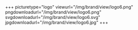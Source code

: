 +++
picturetype="logo"
viewurl="/img/brand/view/logo6.png"
pngdownloadurl="/img/brand/view/logo6.png"
svgdownloadurl="/img/brand/view/logo6.svg"
jpgdownloadurl="/img/brand/view/logo6.jpg"
+++